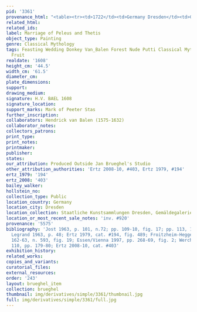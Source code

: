 ```yaml
---
pid: '3361'
provenance_html: "<table><tr><td>1722</td><td>Germany Dresden</td><td>Gemäldegalerie</td></tr></table>"
related_html: 
related_ids: 
label: Marriage of Peleus and Thetis
object_type: Painting
genre: Classical Mythology
tags: Feasting Wedding Donkey Van_Balen Forest Nude Putti Classical Mythological Food
  Fruit
realdate: '1608'
height_cm: '44.5'
width_cm: '61.5'
diameter_cm: 
plate_dimensions: 
support: 
drawing_medium: 
signature: H.V. BAEL 1608
signature_location: 
support_marks: Mark of Peeter Stas
further_inscription: 
collaborators: Hendrick van Balen (1575-1632)
collaborator_notes: 
collectors_patrons: 
print_type: 
print_notes: 
printmaker: 
publisher: 
states: 
our_attribution: Produced Outside Jan Brueghel's Studio
other_attribution_authorities: 'Ertz 2008-10, #403, Ertz 1979, #194'
ertz_1979: '194'
ertz_2008: '403'
bailey_walker: 
hollstein_no: 
collection_type: Public
location_country: Germany
location_city: Dresden
location_collection: Staatliche Kunstsammlungen Dresden, Gemäldegalerie Alte Meister
location_or_most_recent_sale_notes: 'inv. #920'
provenance: '5575'
bibliography: 'Jost 1963, p. 101, n.72; pp. 109-10, fig. 17; pp. 113, 115, 118-19;
  Legrand 1963, p. 48; Ertz 1979, cat. #194, fig. 489; Froitzheim-Hegger 1993, pp.
  162-63, n. 593, fig. 19; Essen/Vienna 1997, pp. 268-69, fig. 2; Werche 2004, #A
  110, pp. 179-80; Ertz 2008-10, cat. #403'
exhibition_history: 
related_works: 
copies_and_variants: 
curatorial_files: 
external_resources: 
order: '243'
layout: brueghel_item
collection: brueghel
thumbnail: img/derivatives/simple/3361/thumbnail.jpg
full: img/derivatives/simple/3361/full.jpg
---
```

